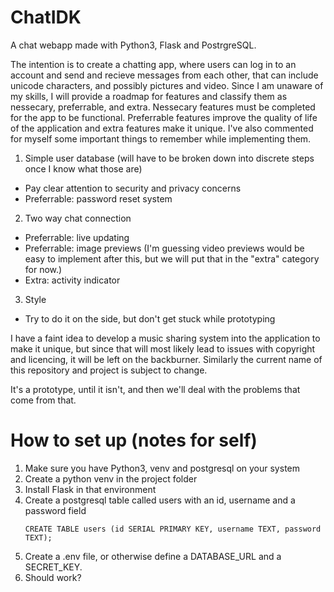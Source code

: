 # ChatIDK
A chat webapp made with Python3, Flask and PostrgreSQL.

The intention is to create a chatting app, where users can log in to an account and send and recieve messages from each other, that can include unicode characters, and possibly pictures and video.
Since I am unaware of my skills, I will provide a roadmap for features and classify them as nessecary, preferrable, and extra. Nessecary features must be completed for the app to be functional. 
Preferrable features improve the quality of life of the application and extra features make it unique. I've also commented for myself some important things to remember while implementing them.
1. Simple user database (will have to be broken down into discrete steps once I know what those are)
  - Pay clear attention to security and privacy concerns
  - Preferrable: password reset system
2. Two way chat connection
  - Preferrable: live updating
  - Preferrable: image previews (I'm guessing video previews would be easy to implement after this, but we will put that in the "extra" category for now.)
  - Extra: activity indicator
3. Style
  - Try to do it on the side, but don't get stuck while prototyping

I have a faint idea to develop a music sharing system into the application to make it unique, but since that will most likely lead to issues with copyright and licencing, it will be left on the backburner.
Similarly the current name of this repository and project is subject to change.

It's a prototype, until it isn't, and then we'll deal with the problems that come from that.

# How to set up (notes for self)
1. Make sure you have Python3, venv and postgresql on your system
2. Create a python venv in the project folder
3. Install Flask in that environment
4. Create a postgresql table called users with an id, username and a password field
   ```
   CREATE TABLE users (id SERIAL PRIMARY KEY, username TEXT, password TEXT);
   ```
5. Create a .env file, or otherwise define a DATABASE_URL and a SECRET_KEY.
6. Should work?
